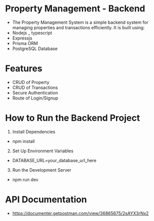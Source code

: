 # Property Management - Backend
- The Property Management System is a simple backend system for managing properties and transactions efficiently. It is built using:
- Nodejs _ typescript
- Expressjs
- Prisma ORM
- PostgreSQL Database

# Features
- CRUD of Property
- CRUD of Transactions
- Secure Authentication
- Route of Login/Signup

# How to Run the Backend Project
1. Install Dependencies
- npm install

2. Set Up Environment Variables
- DATABASE_URL=your_database_url_here

3. Run the Development Server
- npm run dev

# API Documentation
- https://documenter.getpostman.com/view/36865675/2sAYX3rNx2
